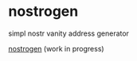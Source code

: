 # nostrogen
simpl nostr vanity address generator

[nostrogen](https://nostrogen.com/)
(work in progress)
